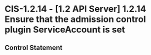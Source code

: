 # CIS-1.2.14 - \[1.2 API Server\] 1.2.14 Ensure that the admission control plugin ServiceAccount is set

## Control Statement
